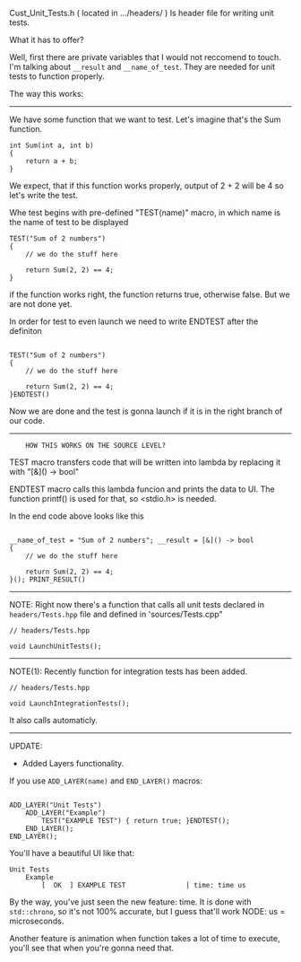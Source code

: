 Cust_Unit_Tests.h ( located in .../headers/ ) Is header file for writing unit tests.

What it has to offer?

Well, first there are private variables that I would not reccomend to touch.
I'm talking about `__result` and `__name_of_test`.
They are needed for unit tests to function properly.

The way this works:

--------------------------------------------------------------------------------

We have some function that we want to test.
Let's imagine that's the Sum function.

~~~~~~~~~~~~~~~~~~~~~~~~~~~~~~~~~~~~~~~~~~~~~~~~~~~~~~~~~~~~~~~~~~~~~~~~~~~~~~~~
int Sum(int a, int b)
{
	return a + b;
}

~~~~~~~~~~~~~~~~~~~~~~~~~~~~~~~~~~~~~~~~~~~~~~~~~~~~~~~~~~~~~~~~~~~~~~~~~~~~~~~~

We expect, that if this function works properly, output of 2 + 2 will be 4
so let's write the test.

Whe test begins with pre-defined "TEST(name)" macro, in which name is the
name of test to be displayed

~~~~~~~~~~~~~~~~~~~~~~~~~~~~~~~~~~~~~~~~~~~~~~~~~~~~~~~~~~~~~~~~~~~~~~~~~~~~~~~~
TEST("Sum of 2 numbers")
{
	// we do the stuff here
	
	return Sum(2, 2) == 4;
}

~~~~~~~~~~~~~~~~~~~~~~~~~~~~~~~~~~~~~~~~~~~~~~~~~~~~~~~~~~~~~~~~~~~~~~~~~~~~~~~~

if the function works right, the function returns true, otherwise false.
But we are not done yet.

In order for test to even launch we need to write ENDTEST after the definiton

~~~~~~~~~~~~~~~~~~~~~~~~~~~~~~~~~~~~~~~~~~~~~~~~~~~~~~~~~~~~~~~~~~~~~~~~~~~~~~~~

TEST("Sum of 2 numbers")
{
	// we do the stuff here

	return Sum(2, 2) == 4;
}ENDTEST()

~~~~~~~~~~~~~~~~~~~~~~~~~~~~~~~~~~~~~~~~~~~~~~~~~~~~~~~~~~~~~~~~~~~~~~~~~~~~~~~~

Now we are done and the test is gonna launch if it is in the right branch of
our code.

--------------------------------------------------------------------------------

		HOW THIS WORKS ON THE SOURCE LEVEL?

TEST macro transfers code that will be written into lambda by replacing it
with "\[&]() -> bool"

ENDTEST macro calls this lambda funcion and prints the data to UI. The function
printf() is used for that, so <stdio.h> is needed.

In the end code above looks like this

~~~~~~~~~~~~~~~~~~~~~~~~~~~~~~~~~~~~~~~~~~~~~~~~~~~~~~~~~~~~~~~~~~~~~~~~~~~~~~~~

__name_of_test = "Sum of 2 numbers"; __result = [&]() -> bool
{
	// we do the stuff here

	return Sum(2, 2) == 4;
}(); PRINT_RESULT()

~~~~~~~~~~~~~~~~~~~~~~~~~~~~~~~~~~~~~~~~~~~~~~~~~~~~~~~~~~~~~~~~~~~~~~~~~~~~~~~~

--------------------------------------------------------------------------------
NOTE:
	Right now there's a function that calls all unit tests declared in
	`headers/Tests.hpp` file and defined in 'sources/Tests.cpp"

~~~~~~~~~~~~~~~~~~~~~~~~~~~~~~~~~~~~~~~~~~~~~~~~~~~~~~~~~~~~~~~~~~~~~~~~~~~~~~~~
// headers/Tests.hpp
	
void LaunchUnitTests();
~~~~~~~~~~~~~~~~~~~~~~~~~~~~~~~~~~~~~~~~~~~~~~~~~~~~~~~~~~~~~~~~~~~~~~~~~~~~~~~~

--------------------------------------------------------------------------------

NOTE(1):
	Recently function for integration tests has been added.

~~~~~~~~~~~~~~~~~~~~~~~~~~~~~~~~~~~~~~~~~~~~~~~~~~~~~~~~~~~~~~~~~~~~~~~~~~~~~~~~
// headers/Tests.hpp

void LaunchIntegrationTests();
~~~~~~~~~~~~~~~~~~~~~~~~~~~~~~~~~~~~~~~~~~~~~~~~~~~~~~~~~~~~~~~~~~~~~~~~~~~~~~~~

It also calls automaticly.
	
--------------------------------------------------------------------------------

UPDATE:

* Added Layers functionality.

If you use `ADD_LAYER(name)` and `END_LAYER()` macros:

~~~~~~~~~~~~~~~~~~~~~~~~~~~~~~~~~~~~~~~~~~~~~~~~~~~~~~~~~~~~~~~~~~~~~~~~~~~~~~~~

ADD_LAYER("Unit Tests")
	ADD_LAYER("Example")
		TEST("EXAMPLE TEST") { return true; }ENDTEST();
	END_LAYER();
END_LAYER();
~~~~~~~~~~~~~~~~~~~~~~~~~~~~~~~~~~~~~~~~~~~~~~~~~~~~~~~~~~~~~~~~~~~~~~~~~~~~~~~~

You'll have a beautiful UI like that:

~~~~~~~~~~~~~~~~~~~~~~~~~~~~~~~~~~~~~~~~~~~~~~~~~~~~~~~~~~~~~~~~~~~~~~~~~~~~~~~~
Unit Tests
	Example
		[  OK  ] EXAMPLE TEST				| time: time us
~~~~~~~~~~~~~~~~~~~~~~~~~~~~~~~~~~~~~~~~~~~~~~~~~~~~~~~~~~~~~~~~~~~~~~~~~~~~~~~~

By the way, you've just seen the new feature: time.
It is done with `std::chrono`, so it's not 100% accurate, but I guess that'll work
NODE: us = microseconds.

Another feature is animation when function takes a lot of time to execute, you'll
see that when you're gonna need that.
